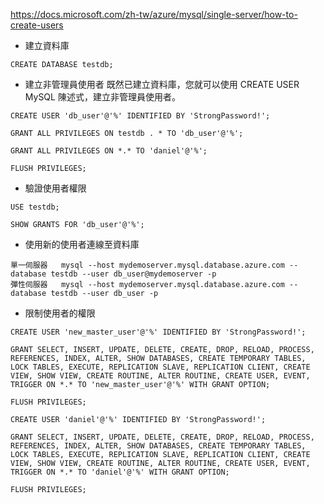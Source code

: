 https://docs.microsoft.com/zh-tw/azure/mysql/single-server/how-to-create-users

* 建立資料庫
``` 
CREATE DATABASE testdb;
```

* 建立非管理員使用者
既然已建立資料庫，您就可以使用 CREATE USER MySQL 陳述式，建立非管理員使用者。

```
CREATE USER 'db_user'@'%' IDENTIFIED BY 'StrongPassword!';

GRANT ALL PRIVILEGES ON testdb . * TO 'db_user'@'%';

GRANT ALL PRIVILEGES ON *.* TO 'daniel'@'%';

FLUSH PRIVILEGES;
```

* 驗證使用者權限

```
USE testdb;

SHOW GRANTS FOR 'db_user'@'%';
```
* 使用新的使用者連線至資料庫

```
單一伺服器	mysql --host mydemoserver.mysql.database.azure.com --database testdb --user db_user@mydemoserver -p
彈性伺服器	mysql --host mydemoserver.mysql.database.azure.com --database testdb --user db_user -p
```
* 限制使用者的權限
```
CREATE USER 'new_master_user'@'%' IDENTIFIED BY 'StrongPassword!';

GRANT SELECT, INSERT, UPDATE, DELETE, CREATE, DROP, RELOAD, PROCESS, REFERENCES, INDEX, ALTER, SHOW DATABASES, CREATE TEMPORARY TABLES, LOCK TABLES, EXECUTE, REPLICATION SLAVE, REPLICATION CLIENT, CREATE VIEW, SHOW VIEW, CREATE ROUTINE, ALTER ROUTINE, CREATE USER, EVENT, TRIGGER ON *.* TO 'new_master_user'@'%' WITH GRANT OPTION;

FLUSH PRIVILEGES;
```
```
CREATE USER 'daniel'@'%' IDENTIFIED BY 'StrongPassword!';

GRANT SELECT, INSERT, UPDATE, DELETE, CREATE, DROP, RELOAD, PROCESS, REFERENCES, INDEX, ALTER, SHOW DATABASES, CREATE TEMPORARY TABLES, LOCK TABLES, EXECUTE, REPLICATION SLAVE, REPLICATION CLIENT, CREATE VIEW, SHOW VIEW, CREATE ROUTINE, ALTER ROUTINE, CREATE USER, EVENT, TRIGGER ON *.* TO 'daniel'@'%' WITH GRANT OPTION;

FLUSH PRIVILEGES;
```



